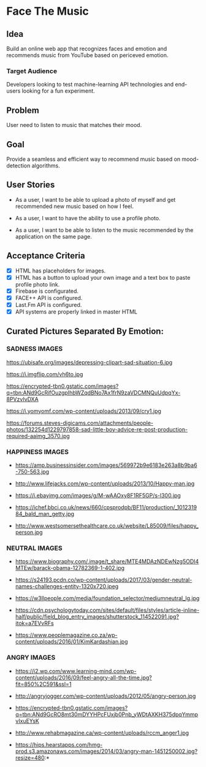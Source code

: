 # Face The Music

## Idea

Build an online web app that recognizes faces and emotion and recommends music from YouTube based on periceved emotion.

### Target Audience

Developers looking to test machine-learning API technologies and end-users looking for a fun experiment.

## Problem

User need to listen to music that matches their mood.

## Goal

Provide a seamless and efficient way to recommend music based on mood-detection algorithms.

## User Stories

* As a user, I want to be able to upload a photo of myself and get recommended new music based on how I feel.

* As a user, I want to have the ability to use a profile photo.

* As a  user, I want to be able to listen to the music recommended by the application on the same page. 

## Acceptance Criteria 
- [x] HTML has placeholders for images.
- [x] HTML has a button to upload your own image and a text box to paste profile photo link.
- [x] Firebase is configurated.
- [x] FACE++ API is configured.
- [x] Last.Fm API is configured.
- [x] API systems are properly linked in master HTML

## Curated Pictures Separated By Emotion:

### SADNESS IMAGES

https://ubisafe.org/images/depressing-clipart-sad-situation-6.jpg

https://i.imgflip.com/vh6to.jpg

https://encrypted-tbn0.gstatic.com/images?q=tbn:ANd9GcRifOuzgpIhbWZqdBNo7Ax1frN9zaVDCMNQuUdpqYx-8PVzvIvDXA

https://i.yomyomf.com/wp-content/uploads/2013/09/cry1.jpg

https://forums.steves-digicams.com/attachments/people-photos/132254d1229797858-sad-little-boy-advice-re-post-production-required-aaimg_3570.jpg


### HAPPINESS IMAGES

* https://amp.businessinsider.com/images/569972b9e6183e263a8b9ba6-750-563.jpg

* http://www.lifejacks.com/wp-content/uploads/2013/10/Happy-man.jpg

* https://i.ebayimg.com/images/g/M-wAAOxy8F1RF5GP/s-l300.jpg

* https://ichef.bbci.co.uk/news/660/cpsprodpb/BF11/production/_101231984_bald_man_getty.jpg

* http://www.westsomersethealthcare.co.uk/website/L85009/files/happy_person.jpg


### NEUTRAL IMAGES

* https://www.biography.com/.image/t_share/MTE4MDAzNDEwNzg5ODI4MTEw/barack-obama-12782369-1-402.jpg

* https://s24193.pcdn.co/wp-content/uploads/2017/03/gender-neutral-names-challenges-entity-1320x720.jpeg

* https://w3llpeople.com/media/foundation_selector/mediumneutral_lg.jpg

* https://cdn.psychologytoday.com/sites/default/files/styles/article-inline-half/public/field_blog_entry_images/shutterstock_114522091.jpg?itok=a7EVvRFs

* https://www.peoplemagazine.co.za/wp-content/uploads/2016/01/KimKardashian.jpg


### ANGRY IMAGES

* https://i2.wp.com/www.learning-mind.com/wp-content/uploads/2016/09/feel-angry-all-the-time.jpg?fit=850%2C591&ssl=1

* http://angryjogger.com/wp-content/uploads/2012/05/angry-person.jpg

* https://encrypted-tbn0.gstatic.com/images?q=tbn:ANd9GcRO8mt30mDYYHPcFUxjb0Pnb_yWDtAXKH375dpqYmmpvIxuEYsK

* http://www.rehabmagazine.ca/wp-content/uploads/rccm_anger1.jpg

* https://hips.hearstapps.com/hmg-prod.s3.amazonaws.com/images/2014/03/angry-man-1451250002.jpg?resize=480:*
